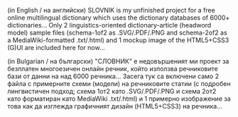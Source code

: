 (in English / на английски)
SLOVNIK is my unfinished project for a free online multilingual dictionary which uses the dictionary databases of 6000+ dictionaries...
Only 2 linguistics-oriented dictionary-article (headword model) sample files (schema-1of2 as .SVG/.PDF/.PNG and schema-2of2 as a MediaWiki-formatted .txt/.html) and 1 mockup image of the HTML5+CSS3 (G)UI are included here for now...

(in Bulgarian / на български)
"СЛОВНИК" е недовършеният ми проект за безплатен многоезичен онлайн речник, който използва речниковите бази от данни на над 6000 речника...
Засега тук са включени само 2 файла с примерните схеми (модели) на речниковите статии (с подробен лингвистичен подход; схема 1от2 като .SVG/.PDF/.PNG и схема 2от2 като форматиран като MediaWiki .txt/.html) и 1 примерно изображение за това как да изглежда графичният дизайн (HTML5+CSS3) на речника...